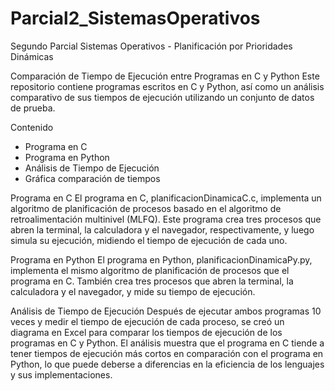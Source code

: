 # Parcial2_SistemasOperativos
Segundo Parcial Sistemas Operativos - Planificación por Prioridades Dinámicas

Comparación de Tiempo de Ejecución entre Programas en C y Python
Este repositorio contiene programas escritos en C y Python, así como un análisis comparativo de sus tiempos de ejecución utilizando un conjunto de datos de prueba.

Contenido
* Programa en C
* Programa en Python
* Análisis de Tiempo de Ejecución
* Gráfica comparación de tiempos

Programa en C
El programa en C, planificacionDinamicaC.c, implementa un algoritmo de planificación de procesos basado en el algoritmo de retroalimentación multinivel (MLFQ). Este programa crea tres procesos que abren la terminal, la calculadora y el navegador, respectivamente, y luego simula su ejecución, midiendo el tiempo de ejecución de cada uno.

Programa en Python
El programa en Python, planificacionDinamicaPy.py, implementa el mismo algoritmo de planificación de procesos que el programa en C. También crea tres procesos que abren la terminal, la calculadora y el navegador, y mide su tiempo de ejecución.

Análisis de Tiempo de Ejecución
Después de ejecutar ambos programas 10 veces y medir el tiempo de ejecución de cada proceso, se creó un diagrama en Excel para comparar los tiempos de ejecución de los programas en C y Python. El análisis muestra que el programa en C tiende a tener tiempos de ejecución más cortos en comparación con el programa en Python, lo que puede deberse a diferencias en la eficiencia de los lenguajes y sus implementaciones.
